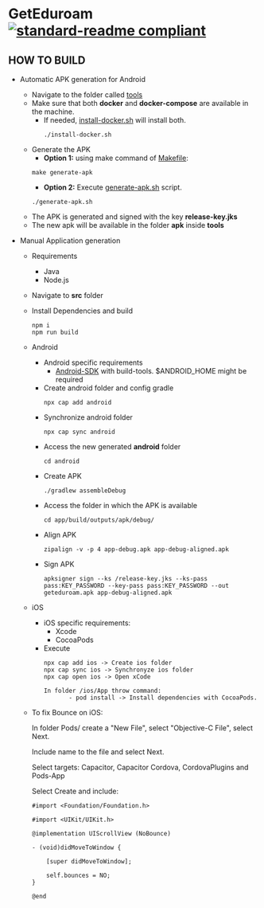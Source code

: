 # GetEduroam [![standard-readme compliant](https://img.shields.io/badge/readme%20style-standard-brightgreen.svg?style=flat-square)](https://github.com/RichardLitt/standard-readme)

## HOW TO BUILD  ##
 
- Automatic APK generation for Android
    - Navigate to the folder called [tools](tools)
    - Make sure that both __docker__ and __docker-compose__ are available in the machine.
        - If needed, [install-docker.sh](tools/install-docker.sh) will install both.
             ```
             ./install-docker.sh
             ```
    - Generate the APK
        - __Option 1:__ using make command of [Makefile](tools/Makefile):
        ```
        make generate-apk
        ```
        - __Option 2:__ Execute [generate-apk.sh](tools/generate-apk.sh) script.
        ```
        ./generate-apk.sh
        ```
     - The APK is generated and signed with the key __release-key.jks__
     - The new apk will be available in the folder __apk__ inside __tools__
        
- Manual Application generation
    - Requirements
       - Java 
       - Node.js
     - Navigate to __src__ folder
     - Install Dependencies and build   
       ```
       npm i
       npm run build
       ```
    - Android
        - Android specific requirements
            - [Android-SDK](https://developer.android.com/studio#downloads) with build-tools. $ANDROID_HOME might be required
        - Create android folder and config gradle
          ```
          npx cap add android
          ```
        - Synchronize android folder
          ```
          npx cap sync android
          ```
        - Access the new generated __android__ folder
          ```
          cd android
          ```
        - Create APK
          ```
          ./gradlew assembleDebug
          ```
        - Access the folder in which the APK is available
          ```
          cd app/build/outputs/apk/debug/
          ```
        - Align APK
          ```
          zipalign -v -p 4 app-debug.apk app-debug-aligned.apk
          ```
        - Sign APK
          ```
          apksigner sign --ks /release-key.jks --ks-pass pass:KEY_PASSWORD --key-pass pass:KEY_PASSWORD --out geteduroam.apk app-debug-aligned.apk
          ```
    - iOS
        - iOS specific requirements:
            - Xcode
            - CocoaPods
        - Execute
            ```
            npx cap add ios -> Create ios folder
            npx cap sync ios -> Synchronyze ios folder
            npx cap open ios -> Open xCode
           
            In folder /ios/App throw command:
                   - pod install -> Install dependencies with CocoaPods.
            ```       
  
    - To fix Bounce on iOS:
     
      In folder Pods/ create a "New File", select "Objective-C File", select Next.
      
      Include name to the file and select Next.
      
      Select targets: Capacitor, Capacitor Cordova, CordovaPlugins and Pods-App
      
      Select Create and include:
      
      ```
      #import <Foundation/Foundation.h>
      
      #import <UIKit/UIKit.h>
  
      @implementation UIScrollView (NoBounce)
      
      - (void)didMoveToWindow {
      
          [super didMoveToWindow];
          
          self.bounces = NO;
      }
      
      @end
      ``` 
   
